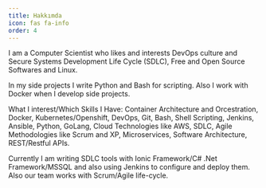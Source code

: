 ```yaml
---
title: Hakkımda
icon: fas fa-info
order: 4
---
```



<!-- > **Note**: Add Markdown syntax content to file `_tabs/about.md` and it will show up on this page. -->
I am a Computer Scientist who likes and interests DevOps culture and Secure Systems Development Life Cycle (SDLC), Free and Open Source Softwares and Linux.

In my side projects I write Python and Bash for scripting. Also I work with Docker when I develop side projects.

What I interest/Which Skills I Have: Container Architecture and Orcestration, Docker, Kubernetes/Openshift, DevOps, Git, Bash, Shell Scripting, Jenkins, Ansible, Python, GoLang, Cloud Technologies like AWS, SDLC, Agile Methodologies like Scrum and XP, Microservices, Software Architecture, REST/Restful APIs.

Currently I am writing SDLC tools with Ionic Framework/C# .Net Framework/MSSQL and also using Jenkins to configure and deploy them. Also our team works with Scrum/Agile life-cycle.
